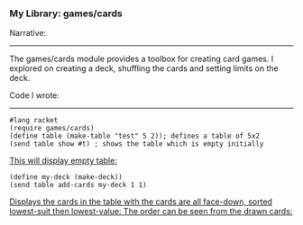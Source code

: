### My Library:  games/cards

Narrative:

---------

The games/cards module provides a toolbox for creating card games. I explored on creating a deck, shuffling the cards and setting limits on the deck.

Code I wrote:

-------------

```
#lang racket
(require games/cards)
(define table (make-table "test" 5 2)); defines a table of 5x2
(send table show #t) ; shows the table which is empty initially
```
[This will display empty table: ](http://weblab.cs.uml.edu/~asuriset/91301/FP2picture1.png)

```
(define my-deck (make-deck))
(send table add-cards my-deck 1 1)
```
[Displays the cards in the table with the cards are all face-down, sorted lowest-suit then lowest-value: ](http://weblab.cs.uml.edu/~asuriset/91301/FP2picture2.png)
[The order can be seen from the drawn cards: ](http://weblab.cs.uml.edu/~asuriset/91301/FP2picture3.png)

